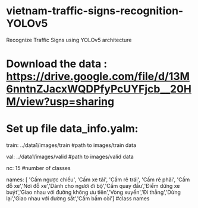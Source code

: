 # vietnam-traffic-signs-recognition-YOLOv5
Recognize Traffic Signs using YOLOv5 architecture

# Download the data : https://drive.google.com/file/d/13M6nntnZJacxWQDPfyPcUYFjcb__20HM/view?usp=sharing

# Set up file data_info.yalm:

train: ../data1/images/train    #path to images/train data

val: ../data1/images/valid      #path to images/valid data

nc: 15    #number of classes

names: [ 'Cấm ngược chiều', 'Cấm xe tải', 'Cấm rẽ trái', 'Cấm rẽ phải', 'Cấm đỗ xe','Nơi đỗ xe','Dành cho người đi bộ','Cấm quay đầu','Điểm dừng xe buýt','Giao nhau với đường không ưu tiên','Vòng xuyến','Đi thẳng','Dừng lại','Giao nhau với đường sắt','Cấm bấm còi'] #class names
